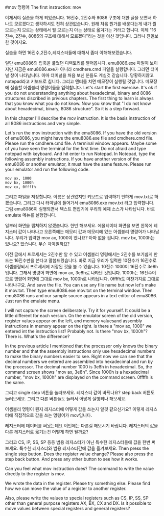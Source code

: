 #mov 명령어 The first instruction: mov

이제서야 실습을 하게 되었습니다. 16진수, 2진수와 8086 구조에 대한 글을 보면서 하나도 모르겠다고 생각하셔도 전혀 상관없습니다. 원래 처음 뭔가를 배운다는게 내가 뭘 모르는지 모르는 상태에서 뭘 모르는지 아는 상태로 옮겨가는 거라고 합니다. 이제 "16진수, 2진수, 8086의 구조에 대해서 모르겠다"라는 것을 아신 것입니다. 그러니 진일보한 것이지요.

실습을 하면 16진수,2진수,레지스터들에 대해서 좀더 이해해보겠습니다.

일단 emu8086의 압축을 풀었던 디렉토리를 열어봅니다. emu8086.exe 파일이 보이지만 지금은 emu8086.exe가 아니라 cmdhere.cmd 파일을 실행합니다. 그러면 터미널 창이 나타납니다. 아마 터미널을 처음 보신 분들도 계실것 같습니다. 당황하지않고 notepad라고 키보드로 칩니다. 그리고 엔터를 치면 메모장이 실행될 것입니다. 메모장에 실습할 어셈블리 명령어들을 입력합니다.
Let's start the first exercise. It's ok if you do not understanding anything about hexadecimal, binary and 8086 structures discribed in privious chapters. The first thing to learn is always that you know what you do not know. Now you know that "I do not know about hexadecimal, binary, 8086 structure". So it is a step forward.

In this chapter I'll describe the mov instruction. It is the basis instruction of all 8086 instructions and very simple.

Let's run the mov instruction with the emu8086. If you have the old version of emu8086, you might have the emu8086.exe file and cmdhere.cmd file. Please run the cmdhere.cmd file. A terminal window appears. Maybe some of you have seen the terminal for the first time. Do not afraid and type notepad with keyboard. And hit enter to run Notepad. In Notepad, type the following assembly instructions.
If you have another version of the emu8086 or another emulator, it must have the same feature. Please run your emulator and run the following code.

```
mov ax, 1000
mov bx, 1000h
mov cx, 0ffffh
```


그리고 파일을 저장합니다. 이름은 상관없지만 키보드로 입력하기 편하게 mov.txt로 하겠습니다. 그리고 다시 터미널에 들어가서 emu8086.exe mov.txt 라고 입력합니다. 그럼 emu8086이 실행되면서 텍스트 편집기에 우리의 예제 소스가 나타납니다. 바로 emulate 메뉴를 실행합니다.

일부러 화면을 캡처하지 않겠습니다. 한번 해보세요. 에물레이터 화면을 보면 왼쪽에 레지스터 값이 나타나고 오른쪽에는 메모리 값과 메모리에 있는 어셈블리 명령어가 나타납니다. 우리가 입력한 mov ax, 1000이 있나요? 아마 없을 겁니다. mov bx, 1000h는 있나요? 있습니다. 무슨 차이일까요?

이전 글에서 프로세서는 2진수만 알 수 있고 어셈블리 명령에서는 2진수를 보기쉽게 만드는 16진수만을 쓴다고 말씀드렸습니다. 바로 지금 우리가 입력한 10진수가 16진수로 어셈블링되서 프로세서에 저장된 것을 볼 수 있습니다. 10진수 1000이 16진수로 3e8h입니다. 그래서 명령어 화면에 mov ax, 3e8h로 나타난 것입니다. 1000h는 16진수이므로 명령어 화면에 그대로 mov bx, 1000h로 나타납니다. 0ffffh도 마찬가지로 그대로 나타나구요.
And save the file. You can use any file name but now let's make it mov.txt. Then type emu8086.exe mov.txt on the terminal window. Then emu8086 runs and our sample source appears in a text editor of emu8086. Just run the emulate menu.

I will not capture the screen deliberately. Try it for yourself. It could be a little different for each version. On the emulator screen of the old version, register values ​​appear on the left, and memory values ​​and assembly instructions in memory appear on the right. Is there a "mov ax, 1000" we entered int the instruction list? Probably not. Is there "mov bx, 1000h"? There is. What's the difference?

In the previous article I mentioned that the processor only knows the binary number and that the assembly instructions only use hexadecimal numbers to make the binary numbers easier to see. Right now we can see that the decimal numbers we entered are assembled into hexadecimal and run by the processor. The decimal number 1000 is 3e8h in hexadecimal. So, the command screen shows "mov ax, 3e8h". Since 1000h is a hexadecimal number, "mov bx, 1000h" are displayed on the command screen. 0ffffh is the same.

그리고 single step 버튼을 눌러보세요. 레지스터 값이 바뀌나요? step back 버튼도 눌러보세요. 그리고 다른 버튼들도 눌러서 어떻게 실행되나 해보세요.

어셈블리 명령이 뭔지 레지스터에 어떻게 값을 쓰는지 알것 같으신가요? 이렇게 레지스터에 직접적으로 값을 쓰는 명령어가 mov입니다.

레지스터에 데이터를 써놨는데요 이번에는 다른걸 해보시기 바랍니다. 레지스터의 값을 다른 레지스터로 옮기는건 어떻게 하면 될까요?

그리고 CS, IP, SS, SP 등등 범용 레지스터가 아닌 특수한 레지스터들에 값을 한번 써보세요. 특수한 레지스터와 범용 레지스터간에 값을 옮겨보세요.
Then press the single step button. Does the register value change? Please also press the step back button. And press any other button to see how it works.

Can you feel what mov instruction does? The command to write the value directly to the register is mov.

We wrote the data in the register. Please try something else. Please find how we can move the value of a register to another register.

Also, please write the values ​​to special registers such as CS, IP, SS, SP other than general purpose registers AX, BX, CX and DX. Is it possible to move values ​​between special registers and general registers?

